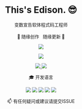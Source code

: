 

<h1 align='center'>
  This's Edison. 😎
</h1>

<p align='center'>
  变数宣告软体程式码工程师 <br/><br/>
  🎲 随缘创作 &nbsp 随缘更新 🎲
</p>

<p align="center">
    <img src = "https://github-readme-stats.vercel.app/api?username=edison-cl&show_icons=true&theme=tokyonight">
<!--   [![Top Langs](https://github-readme-stats.vercel.app/api/top-langs/?username=zhujunxxxxx&layout=compact)](https://github.com/anuraghazra/github-readme-stats) -->
</p>
<p align="center">
  <img src="https://github-readme-stats.vercel.app/api/top-langs/?username=edison-cl&layout=compact">
</p>

<p align='center'>
    <a href="https://twitter.com/edison_0750" align='center'>
        <img src = "https://img.shields.io/badge/Twitter-208BD2?style=for-the-badge&logo=twitter&logoColor=white">
    </a>
    <a href="https://space.bilibili.com/434459598" align='center'>
        <img src = "https://img.shields.io/badge/Bilibili-C33555?style=for-the-badge&logo=bilibili&logoColor=white">
    </a>
</p>


<p align='center'>
  🎓 开发语言<br/><br/>
  <img src="https://img.shields.io/badge/Go-208BD2?style=for-the-badge&logo=go&logoColor=white" />
  <img src="https://img.shields.io/badge/Rust-632D62?style=for-the-badge&logo=rust&logoColor=orange" />
  <img src="https://img.shields.io/badge/Python-3776AB?style=for-the-badge&logo=python&logoColor=white" />
  <img src="https://img.shields.io/badge/Solidity-2A2C3F?style=for-the-badge&logo=solidity&logoColor=007AA6" />
  <img src="https://img.shields.io/badge/JavaScript-323330?style=for-the-badge&logo=javascript&logoColor=F7DF1E" />
</p>


<p align='center'>
  📫 有任何疑问或建议请提交ISSUE
</p>

